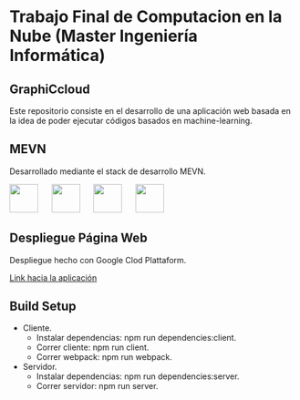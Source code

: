 # Trabajo Final de Computacion en la Nube (Master Ingeniería Informática)

## GraphiCcloud
Este repositorio consiste en el desarrollo de una aplicación web basada en la idea de poder ejecutar códigos basados en machine-learning.

## MEVN
Desarrollado mediante el stack de desarrollo MEVN.

<img src="https://encrypted-tbn0.gstatic.com/images?q=tbn:ANd9GcSOOiKh1Xk5RDZFKPkVXYfi8U-t2cuotiAOR7G_7w_HWXfV02TMnd9wnVM" height="50" /> &nbsp;&nbsp;&nbsp;&nbsp;&nbsp;<img src="https://i.cloudup.com/zfY6lL7eFa-3000x3000.png" height="50" /> &nbsp;&nbsp;&nbsp;&nbsp;&nbsp;<img src="/docs/Vue.js_Logo.svg.png" height="50" />  &nbsp;&nbsp;&nbsp;&nbsp;&nbsp;<img src="https://upload.wikimedia.org/wikipedia/commons/7/7e/Node.js_logo_2015.svg" height="50" />

## Despliegue Página Web
Despliegue hecho con Google Clod Plattaform.

[Link hacia la aplicación](https://cosasdeclase.herokuapp.com/#/)

## Build Setup
- Cliente.
  - Instalar dependencias: npm run dependencies:client.
  - Correr cliente: npm run client.
  - Correr webpack: npm run webpack.
- Servidor.
  - Instalar dependencias: npm run dependencies:server.
  - Correr servidor: npm run server.
